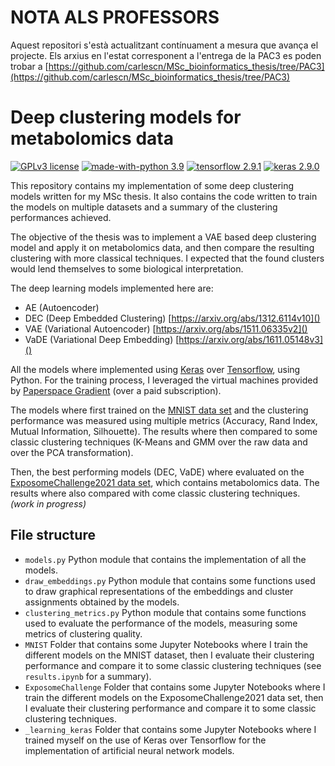 # NOTA ALS PROFESSORS

Aquest repositori s'està actualitzant contínuament a mesura que avança el projecte.
Els arxius en l'estat corresponent a l'entrega de la PAC3 es poden trobar a
[https://github.com/carlescn/MSc_bioinformatics_thesis/tree/PAC3](https://github.com/carlescn/MSc_bioinformatics_thesis/tree/PAC3)

# Deep clustering models for metabolomics data

[![GPLv3 license](https://img.shields.io/badge/License-GPLv3.0-blue.svg?logo=)](https://github.com/carlescn/MSc_bioinformatics_thesis/blob/main/LICENSE)
[![made-with-python 3.9](https://img.shields.io/badge/Made%20with-Python%203.9-1f425f.svg?logo=python)](https://www.python.org/)
[![tensorflow 2.9.1](https://img.shields.io/badge/Tensorflow-2.9.1-green.svg?logo=tensorflow)](https://github.com/tensorflow/tensorflow)
[![keras 2.9.0](https://img.shields.io/badge/Keras-2.9.0-green.svg?logo=keras)](https://github.com/keras-team/keras)

This repository contains
my implementation of some deep clustering models
written for my MSc thesis.
It also contains
the code written to train the models on multiple datasets
and a summary of the clustering performances achieved.

The objective of the thesis was
to implement a VAE based deep clustering model
and apply it on metabolomics data,
and then compare the resulting clustering with
more classical techniques.
I expected that the found clusters
would lend themselves to some biological interpretation.

The deep learning models implemented here are:

- AE (Autoencoder)
- DEC (Deep Embedded Clustering) [https://arxiv.org/abs/1312.6114v10]()
- VAE (Variational Autoencoder) [https://arxiv.org/abs/1511.06335v2]()
- VaDE (Variational Deep Embedding) [https://arxiv.org/abs/1611.05148v3]()

All the models where implemented
using [Keras](https://github.com/keras-team/keras)
over [Tensorflow](https://github.com/tensorflow/tensorflow),
using Python.
For the training process, I leveraged the virtual machines provided by
[Paperspace Gradient](https://www.paperspace.com/gradient) (over a paid subscription).


The models where first trained on the
[MNIST data set](https://doi.org/10.1109/MSP.2012.2211477)
and the clustering performance was measured
using multiple metrics
(Accuracy, Rand Index, Mutual Information, Silhouette).
The results where then compared to some classic clustering techniques
(K-Means and GMM over the raw data and over the PCA transformation).

Then, the best performing models (DEC, VaDE)
where evaluated on the [ExposomeChallenge2021 data set](https://arxiv.org/abs/2202.01680),
which contains metabolomics data.
The results where also compared with come classic clustering techniques.
*(work in progress)*

## File structure

- `models.py` Python module that contains
  the implementation of all the models.
- `draw_embeddings.py` Python module that contains
  some functions used to draw graphical representations
  of the embeddings and cluster assignments
  obtained by the models.
- `clustering_metrics.py` Python module that contains
  some functions used to evaluate
  the performance of the models,
  measuring some metrics of clustering quality.
- `MNIST` Folder that contains
  some Jupyter Notebooks
  where I train the different models on the MNIST dataset,
  then I evaluate their clustering performance
  and compare it to some classic clustering techniques
  (see `results.ipynb` for a summary).
- `ExposomeChallenge` Folder that contains
  some Jupyter Notebooks
  where I train the different models on the ExposomeChallenge2021 data set,
  then I evaluate their clustering performance
  and compare it to some classic clustering techniques.
- `_learning_keras` Folder that contains
  some Jupyter Notebooks
  where I trained myself on the use of Keras over Tensorflow
  for the implementation of artificial neural network models.

